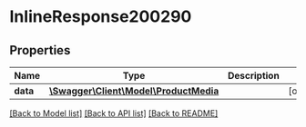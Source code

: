 # InlineResponse200290

## Properties
Name | Type | Description | Notes
------------ | ------------- | ------------- | -------------
**data** | [**\Swagger\Client\Model\ProductMedia**](ProductMedia.md) |  | [optional] 

[[Back to Model list]](../../README.md#documentation-for-models) [[Back to API list]](../../README.md#documentation-for-api-endpoints) [[Back to README]](../../README.md)

